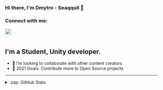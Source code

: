 ### Hi there, I'm Dmytro - Seaqqull 👋

### Connect with me:
[<img align="left" alt="Allims | LinkedIn" width="22px" src="https://cdn.jsdelivr.net/npm/simple-icons@v3/icons/linkedin.svg" />][linkedin]

<br />
<br />

## I'm a Student, Unity developer.

- 👯 I’m looking to collaborate with other content creators
- 🥅 2021 Goals: Contribute more to Open Source projects

---

<details>
  <summary>:zap: GitHub Stats</summary>

  <img align="left" alt="Seaqqull's GitHub Stats" src="https://github-readme-stats.vercel.app/api?username=Seaqqull&show_icons=true&hide_border=true" />

</details>

[linkedin]: https://linkedin.com/in/Allims
